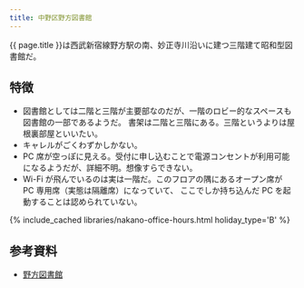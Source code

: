 ```yaml
---
title: 中野区野方図書館
---
```


{{ page.title }}は西武新宿線野方駅の南、妙正寺川沿いに建つ三階建て昭和型図書館だ。

## 特徴

* 図書館としては二階と三階が主要部なのだが、一階のロビー的なスペースも図書館の一部であるようだ。
  書架は二階と三階にある。三階というよりは屋根裏部屋といいたい。
* キャレルがごくわずかしかない。
* PC 席が空っぽに見える。受付に申し込むことで電源コンセントが利用可能になるようだが、詳細不明。想像すらできない。
* Wi-Fi が飛んでいるのは実は一階だ。このフロアの隅にあるオープン席が PC 専用席（実態は隔離席）になっていて、
  ここでしか持ち込んだ PC を起動することは認められていない。

{% include_cached libraries/nakano-office-hours.html holiday_type='B' %}

## 参考資料

* [野方図書館](https://www3.city.tokyo-nakano.lg.jp/TOSHO/introduction/KAN03.html)
